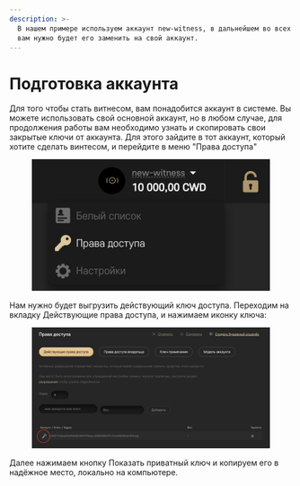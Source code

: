 ```yaml
---
description: >-
  В нашем примере используем аккаунт new-witness, в дальнейшем во всех командах
  вам нужно будет его заменить на свой аккаунт.
---
```


# Подготовка аккаунта

Для того чтобы стать витнесом, вам понадобится аккаунт в системе. Вы можете использовать свой основной аккаунт, но в любом случае, для продолжения работы вам необходимо узнать и скопировать свои закрытые ключи от аккаунта. Для этого зайдите в тот аккаунт, который хотите сделать винтесом, и перейдите в меню "Права доступа"

<figure><img src="../.gitbook/assets/image (8).png" alt=""><figcaption></figcaption></figure>

Нам нужно будет выгрузить действующий ключ доступа. Переходим на вкладку Действующие права доступа, и нажимаем иконку ключа:

<figure><img src="../.gitbook/assets/image (44).png" alt=""><figcaption></figcaption></figure>

Далее нажимаем кнопку Показать приватный ключ и копируем его в надёжное место, локально на компьютере.
